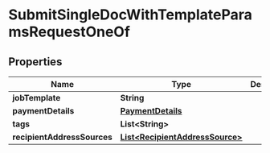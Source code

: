 

# SubmitSingleDocWithTemplateParamsRequestOneOf


## Properties

| Name | Type | Description | Notes |
|------------ | ------------- | ------------- | -------------|
|**jobTemplate** | **String** |  |  |
|**paymentDetails** | [**PaymentDetails**](PaymentDetails.md) |  |  |
|**tags** | **List&lt;String&gt;** |  |  [optional] |
|**recipientAddressSources** | [**List&lt;RecipientAddressSource&gt;**](RecipientAddressSource.md) |  |  |



